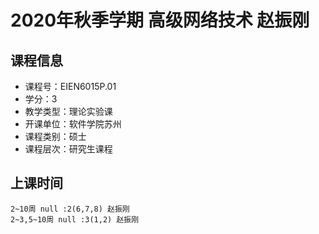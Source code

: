 # 2020年秋季学期 高级网络技术 赵振刚






## 课程信息

- 课程号：EIEN6015P.01
- 学分：3
- 教学类型：理论实验课
- 开课单位：软件学院苏州
- 课程类别：硕士
- 课程层次：研究生课程

## 上课时间

```
2~10周 null :2(6,7,8) 赵振刚
2~3,5~10周 null :3(1,2) 赵振刚
```

